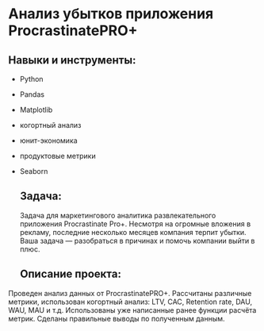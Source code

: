 # Анализ убытков приложения ProcrastinatePRO+

## Навыки и инструменты:

- Python
- Pandas
- Matplotlib
- когортный анализ
- юнит-экономика
- продуктовые метрики
- Seaborn

  ## Задача:
  
  Задача для маркетингового аналитика развлекательного приложения Procrastinate Pro+. Несмотря на огромные вложения в рекламу, последние несколько месяцев компания терпит убытки. Ваша задача — разобраться в причинах и помочь компании выйти в плюс.

  ## Описание проекта:

Проведен анализ данных от ProcrastinatePRO+.
Рассчитаны различные метрики, использован когортный анализ: LTV, CAC, Retention rate, DAU, WAU, MAU и т.д. Использованы уже написанные ранее функции расчёта метрик. Сделаны правильные выводы по полученным данным.
